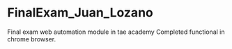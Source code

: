 # FinalExam_Juan_Lozano
Final exam web automation module in tae academy
Completed functional in chrome browser. 

